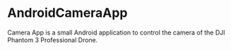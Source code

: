 # AndroidCameraApp
Camera App is a small Android application to control the camera of the DJI Phantom 3 Professional Drone.
